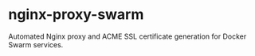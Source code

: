 # nginx-proxy-swarm
Automated Nginx proxy and ACME SSL certificate generation for Docker Swarm services.
